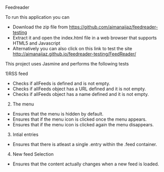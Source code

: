Feedreader

To run this application you can  
- Download the zip file from https://github.com/aimanaijaz/feedreader-testing  
- Extract it and open the index.html file in a web browser that supports HTML5 and Javascript  
- Alternatively you can also click on this link to test the site http://aimanaijaz.github.io/feedreader-testing/FeedReader/  

This project uses Jasmine and performs the following tests
  
1)RSS feed  
 - Checks if allFeeds is defined and is not empty.  
 - Checks if allFeeds object has a URL defined and it is not empty.  
 - Checks if allFeeds object has a name defined and it is not empty.  
 
2) The menu
 - Ensures that the menu is hidden by default.  
 - Ensures that if the menu icon is clicked once the menu appears.  
 - Ensures that if the menu icon is clicked again the menu disappears.  
 
3) Intial entries  
 - Ensures that there is atleast a single .entry within the .feed container.  
 
4) New feed Selection  
 - Ensures that the content actually changes when a new feed is loaded.  
